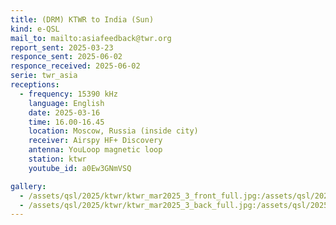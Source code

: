 ```yaml
---
title: (DRM) KTWR to India (Sun)
kind: e-QSL
mail_to: mailto:asiafeedback@twr.org
report_sent: 2025-03-23
responce_sent: 2025-06-02
responce_received: 2025-06-02
serie: twr_asia
receptions:
  - frequency: 15390 kHz
    language: English
    date: 2025-03-16
    time: 16.00-16.45
    location: Moscow, Russia (inside city)
    receiver: Airspy HF+ Discovery
    antenna: YouLoop magnetic loop
    station: ktwr
    youtube_id: a0Ew3GNmVSQ

gallery:
  - /assets/qsl/2025/ktwr/ktwr_mar2025_3_front_full.jpg:/assets/qsl/2025/ktwr/ktwr_mar2025_3_front_small.jpg
  - /assets/qsl/2025/ktwr/ktwr_mar2025_3_back_full.jpg:/assets/qsl/2025/ktwr/ktwr_mar2025_3_back_small.jpg
---
```

